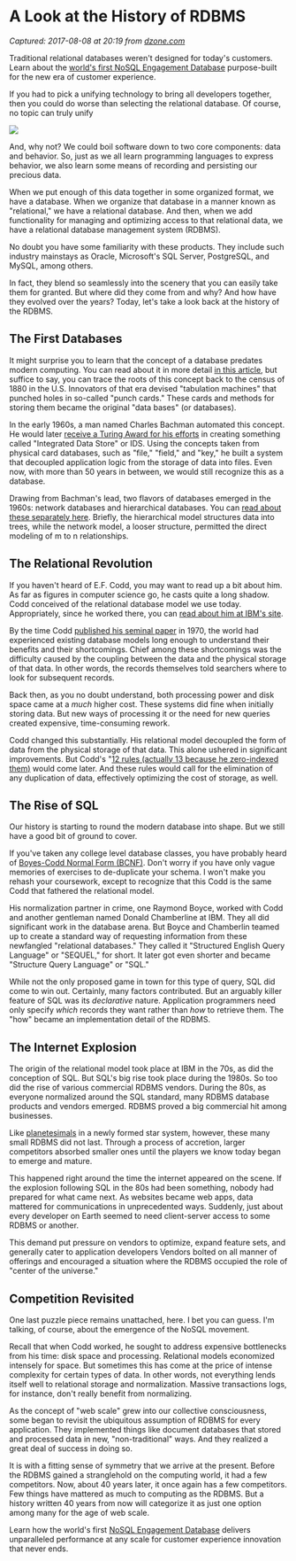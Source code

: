# A Look at the History of RDBMS

_Captured: 2017-08-08 at 20:19 from [dzone.com](https://dzone.com/articles/a-look-at-the-history-of-rdbms?edition=310395&utm_source=Daily%20Digest&utm_medium=email&utm_campaign=dd%202017-07-23)_

Traditional relational databases weren't designed for today's customers. Learn about the [world's first NoSQL Engagement Database](https://dzone.com/go?i=233224&u=https%3A%2F%2Finfo.couchbase.com%2Fengagement_database_white_paper.html) purpose-built for the new era of customer experience.

If you had to pick a unifying technology to bring all developers together, then you could do worse than selecting the relational database. Of course, no topic can truly unify

![](https://www.daedtech.com/wp-content/uploads/2013/07/Friendlies.jpg)

And, why not? We could boil software down to two core components: data and behavior. So, just as we all learn programming languages to express behavior, we also learn some means of recording and persisting our precious data.

When we put enough of this data together in some organized format, we have a database. When we organize that database in a manner known as "relational," we have a relational database. And then, when we add functionality for managing and optimizing access to that relational data, we have a relational database management system (RDBMS).

No doubt you have some familiarity with these products. They include such industry mainstays as Oracle, Microsoft's SQL Server, PostgreSQL, and MySQL, among others.

In fact, they blend so seamlessly into the scenery that you can easily take them for granted. But where did they come from and why? And how have they evolved over the years? Today, let's take a look back at the history of the RDBMS.

## The First Databases

It might surprise you to learn that the concept of a database predates modern computing. You can read about it in more detail [in this article](http://avant.org/project/history-of-databases/), but suffice to say, you can trace the roots of this concept back to the census of 1880 in the U.S. Innovators of that era devised "tabulation machines" that punched holes in so-called "punch cards." These cards and methods for storing them became the original "data bases" (or databases).

In the early 1960s, a man named Charles Bachman automated this concept. He would later [receive a Turing Award for his efforts](http://amturing.acm.org/award_winners/bachman_1896680.cfm) in creating something called "Integrated Data Store" or IDS. Using the concepts taken from physical card databases, such as "file," "field," and "key," he built a system that decoupled application logic from the storage of data into files. Even now, with more than 50 years in between, we would still recognize this as a database.

Drawing from Bachman's lead, two flavors of databases emerged in the 1960s: network databases and hierarchical databases. You can [read about these separately here](http://www.unixspace.com/context/databases.html). Briefly, the hierarchical model structures data into trees, while the network model, a looser structure, permitted the direct modeling of m to n relationships.

## The Relational Revolution

If you haven't heard of E.F. Codd, you may want to read up a bit about him. As far as figures in computer science go, he casts quite a long shadow. Codd conceived of the relational database model we use today. Appropriately, since he worked there, you can [read about him at IBM's site](https://www-03.ibm.com/ibm/history/exhibits/builders/builders_codd.html).

By the time Codd [published his seminal paper](http://www.morganslibrary.net/files/codd-1970.pdf) in 1970, the world had experienced existing database models long enough to understand their benefits and their shortcomings. Chief among these shortcomings was the difficulty caused by the coupling between the data and the physical storage of that data. In other words, the records themselves told searchers where to look for subsequent records.

Back then, as you no doubt understand, both processing power and disk space came at a _much_ higher cost. These systems did fine when initially storing data. But new ways of processing it or the need for new queries created expensive, time-consuming rework.

Codd changed this substantially. His relational model decoupled the form of data from the physical storage of that data. This alone ushered in significant improvements. But Codd's "[12 rules (actually 13 because he zero-indexed them)](http://www.w3resource.com/sql/sql-basic/codd-12-rule-relation.php) would come later. And these rules would call for the elimination of any duplication of data, effectively optimizing the cost of storage, as well.

## The Rise of SQL

Our history is starting to round the modern database into shape. But we still have a good bit of ground to cover.

If you've taken any college level database classes, you have probably heard of [Boyes-Codd Normal Form (BCNF)](http://www.vertabelo.com/blog/technical-articles/boyce-codd-normal-form-bcnf). Don't worry if you have only vague memories of exercises to de-duplicate your schema. I won't make you rehash your coursework, except to recognize that this Codd is the same Codd that fathered the relational model.

His normalization partner in crime, one Raymond Boyce, worked with Codd and another gentleman named Donald Chamberline at IBM. They all did significant work in the database arena. But Boyce and Chamberlin teamed up to create a standard way of requesting information from these newfangled "relational databases." They called it "Structured English Query Language" or "SEQUEL," for short. It later got even shorter and became "Structure Query Language" or "SQL."

While not the only proposed game in town for this type of query, SQL did come to win out. Certainly, many factors contributed. But an arguably killer feature of SQL was its _declarative_ nature. Application programmers need only specify _which_ records they want rather than _how_ to retrieve them. The "how" became an implementation detail of the RDBMS.

## The Internet Explosion

The origin of the relational model took place at IBM in the 70s, as did the conception of SQL. But SQL's big rise took place during the 1980s. So too did the rise of various commercial RDBMS vendors. During the 80s, as everyone normalized around the SQL standard, many RDBMS database products and vendors emerged. RDBMS proved a big commercial hit among businesses.

Like [planetesimals](http://www.universetoday.com/35974/planetesimals/) in a newly formed star system, however, these many small RDBMS did not last. Through a process of accretion, larger competitors absorbed smaller ones until the players we know today began to emerge and mature.

This happened right around the time the internet appeared on the scene. If the explosion following SQL in the 80s had been something, nobody had prepared for what came next. As websites became web apps, data mattered for communications in unprecedented ways. Suddenly, just about every developer on Earth seemed to need client-server access to some RDBMS or another.

This demand put pressure on vendors to optimize, expand feature sets, and generally cater to application developers Vendors bolted on all manner of offerings and encouraged a situation where the RDBMS occupied the role of "center of the universe."

## Competition Revisited

One last puzzle piece remains unattached, here. I bet you can guess. I'm talking, of course, about the emergence of the NoSQL movement.

Recall that when Codd worked, he sought to address expensive bottlenecks from his time: disk space and processing. Relational models economized intensely for space. But sometimes this has come at the price of intense complexity for certain types of data. In other words, not everything lends itself well to relational storage and normalization. Massive transactions logs, for instance, don't really benefit from normalizing.

As the concept of "web scale" grew into our collective consciousness, some began to revisit the ubiquitous assumption of RDBMS for every application. They implemented things like document databases that stored and processed data in new, "non-traditional" ways. And they realized a great deal of success in doing so.

It is with a fitting sense of symmetry that we arrive at the present. Before the RDBMS gained a stranglehold on the computing world, it had a few competitors. Now, about 40 years later, it once again has a few competitors. Few things have mattered as much to computing as the RDBMS. But a history written 40 years from now will categorize it as just one option among many for the age of web scale.

Learn how the world's first [NoSQL Engagement Database](https://dzone.com/go?i=233225&u=https%3A%2F%2Finfo.couchbase.com%2Fengagement_database_white_paper.html) delivers unparalleled performance at any scale for customer experience innovation that never ends.

